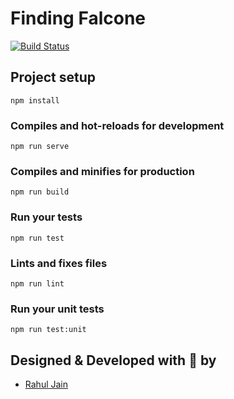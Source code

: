 # Finding Falcone
[![Build Status](https://travis-ci.org/joemccann/dillinger.svg?branch=master)](https://travis-ci.org/joemccann/dillinger)
## Project setup
```
npm install
```

### Compiles and hot-reloads for development
```
npm run serve
```

### Compiles and minifies for production
```
npm run build
```

### Run your tests
```
npm run test
```

### Lints and fixes files
```
npm run lint
```

### Run your unit tests
```
npm run test:unit
```

## Designed & Developed with :sparkling_heart: by
* [Rahul Jain](https://rahuldkjain.github.io)
